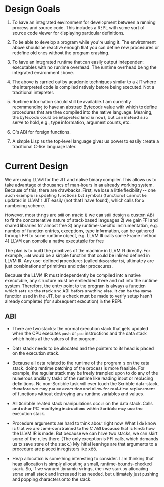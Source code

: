 # Design Goals

1) To have an integrated environment for development between a running process
and source code. This includes a REPL with some sort of source code viewer for
displaying particular definitions.

2) To be able to develop a program while you're using it. The environment above
should be reactive enough that you can define new procedures or redefine old
ones without the program crashing.

3) To have an integrated runtime that can easily output independent executables
with no runtime overhead. The runtime overhead being the integrated environment
above.

4) The above is carried out by academic techniques similar to a JIT where the
interpreted code is compiled natively before being executed. Not a traditional
intepreter.

5) Runtime information should still be available. I am currently recommending to
have an abstract Bytecode value with which to define procedures that are then
compiled into the native language. Meaning, the bytecode could be intepreted
(and is now), but can instead also serve to hold, e.g., type information,
argument counts, etc.

6) C's ABI for foreign functions.

7) A simple Lisp as the top-level language gives us power to easily create
a traditional C-like language later.


# Current Design

We are using LLVM for the JIT and native binary compiler. This allows us to
take advantage of thousands of man-hours in an already working system. Because
of this, there are drawbacks. First, we lose a little flexibility -- one such
example is updating functions but symbols (functions) cannot be updated in
LLVM's JIT easily (not that I have found), which calls for a numbering scheme.

However, most things are still on track:
    1) we can still design a custom ABI to fit the concatenative nature of
    stack-based languages
    2) we gain FFI and shared libraries for almost free
    3) any runtime-specific instrumentation, e.g.  number of function entries,
    exceptions, type information, can be gathered through FFI to some runtime
    object, e.g. LLVM IR calls some Frame method
    4) LLVM can compile a native executable for free

The plan is to build the primitives of the machine in LLVM IR directly. For
example, `add` would be a simple function that could be inlined defined in LLVM
IR. Any user defined procedures (called `descendents`), ultimately are just
combinations of primitives and other procedures.

Because the LLVM IR must independently be compiled into a native executable,
any structure must be embedded there and not into the runtime system. Therefore,
the entry point to the program is always a function which sets up the stack and
ABI before anything else. It can be the same function used in the JIT, but
a check must be made to verify setup hasn't already completed (for subsequent
execution) in the REPL.

## ABI

- There are two stacks: the normal execution stack that gets updated when
the CPU executes `push` or `pop` instructions and the data stack which holds
all the values of the program.

- Data stack needs to be allocated and the pointers to its head is placed on
the execution stack.

- Because all data related to the runtime of the program is on the data
stack, doing runtime patching of the process is more feasible. For example,
the regular stack may be freely trampled upon to do any of the numerous
ancillary tasks of the runtime like reading input or replacing definitions.
No non-Scribble task will ever touch the Scribble data-stack, therefore we
may pause execution and allow for real-time replacement of functions without
destroying any runtime variables and values.

- All Scribble related stack manipulations occur on the data stack. Calls
and other PC-modifying instructions within Scribble may use the execution
stack.

- Procedure arguments are hard to think about right now. What I do know is
that we are semi-constrained to the C ABI because that is kinda how the
LLVM IR is made. But because we can have two stacks, we can skirt some of
the rules there. (The only exception is FFI calls, which demands us to save
state of the stack.) My initial leanings are that arguments to a procedure
are placed in registers like x86.

- Heap allocation is something interesting to consider. I am thinking that
heap allocation is simply allocating a small, runtime-bounds-checked stack.
So, if we wanted dynamic strings, then we start by allocating some small
stack and increased it as needed, but ultimately just pushing and popping
characters onto the stack.
